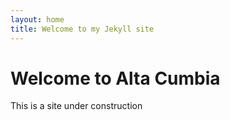 ```yaml
---
layout: home
title: Welcome to my Jekyll site
---
```


# Welcome to Alta Cumbia

This is a site under construction